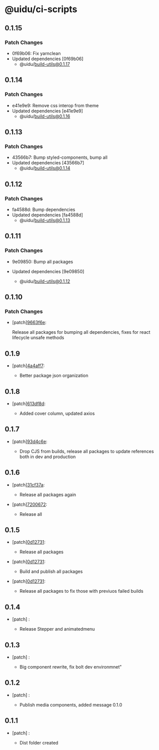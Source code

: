 # @uidu/ci-scripts

## 0.1.15

### Patch Changes

- 0f69b06: Fix yarnclean
- Updated dependencies [0f69b06]
  - @uidu/build-utils@0.1.17

## 0.1.14

### Patch Changes

- e41e9e9: Remove css interop from theme
- Updated dependencies [e41e9e9]
  - @uidu/build-utils@0.1.16

## 0.1.13

### Patch Changes

- 43566b7: Bump styled-components, bump all
- Updated dependencies [43566b7]
  - @uidu/build-utils@0.1.14

## 0.1.12

### Patch Changes

- fa4588d: Bump dependencies
- Updated dependencies [fa4588d]
  - @uidu/build-utils@0.1.13

## 0.1.11

### Patch Changes

- 9e09850: Bump all packages

- Updated dependencies [9e09850]
  - @uidu/build-utils@0.1.12

## 0.1.10

### Patch Changes

- [patch][9663f6e](https://github.org/uidu-org/guidu/commits/9663f6e):

  Release all packages for bumping all dependencies, fixes for react lifecycle unsafe methods

## 0.1.9

- [patch][4a4aff7](https://github.org/uidu-org/guidu/commits/4a4aff7):

  - Better package json organization

## 0.1.8

- [patch][613df8d](https://github.org/uidu-org/guidu/commits/613df8d):

  - Added cover column, updated axios

## 0.1.7

- [patch][93d4c6e](https://github.org/uidu-org/guidu/commits/93d4c6e):

  - Drop CJS from builds, release all packages to update references both in dev and production

## 0.1.6

- [patch][31cf37a](https://github.org/uidu-org/guidu/commits/31cf37a):

  - Release all packages again

- [patch][7200672](https://github.org/uidu-org/guidu/commits/7200672):

  - Release all

## 0.1.5

- [patch][0d12731](https://github.org/uidu-org/guidu/commits/0d12731):

  - Release all packages

- [patch][0d12731](https://github.org/uidu-org/guidu/commits/0d12731):

  - Build and publish all packages

- [patch][0d12731](https://github.org/uidu-org/guidu/commits/0d12731):

  - Release all packages to fix those with previuos failed builds

## 0.1.4

- [patch] :

  - Release Stepper and animatedmenu

## 0.1.3

- [patch] :

  - Big component rewrite, fix bolt dev environmnet"

## 0.1.2

- [patch] :

  - Publish media components, added message 0.1.0

## 0.1.1

- [patch] :

  - Dist folder created
